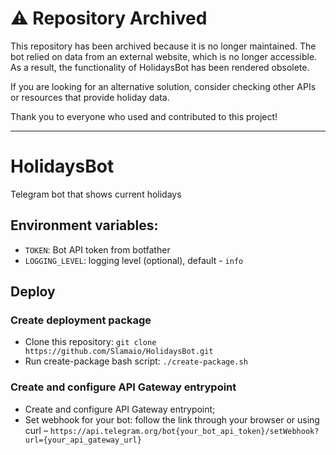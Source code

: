 # ⚠️ Repository Archived  

This repository has been archived because it is no longer maintained. The bot relied on data from an external website, which is no longer accessible. As a result, the functionality of HolidaysBot has been rendered obsolete.  

If you are looking for an alternative solution, consider checking other APIs or resources that provide holiday data.  

Thank you to everyone who used and contributed to this project!  

---

# HolidaysBot
Telegram bot that shows current holidays

## Environment variables:
- `TOKEN`: Bot API token from botfather
- `LOGGING_LEVEL`: logging level (optional), default - `info`

## Deploy

### Create deployment package
- Clone this repository: `git clone https://github.com/Slamaio/HolidaysBot.git`
- Run create-package bash script: `./create-package.sh`

### Create and configure API Gateway entrypoint
- Create and configure API Gateway entrypoint;
- Set webhook for your bot: follow the link through your browser or using curl – `https://api.telegram.org/bot{your_bot_api_token}/setWebhook?url={your_api_gateway_url}`
